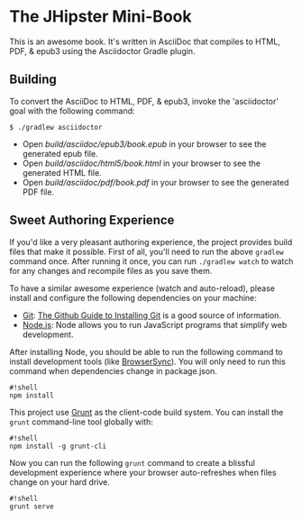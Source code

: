 # The JHipster Mini-Book

This is an awesome book. It's written in AsciiDoc that compiles to HTML, PDF, & epub3 using the Asciidoctor Gradle plugin.

## Building

To convert the AsciiDoc to HTML, PDF, & epub3, invoke the 'asciidoctor' goal with the following command:
```
$ ./gradlew asciidoctor
```

* Open _build/asciidoc/epub3/book.epub_  in your browser to see the generated epub file.
* Open _build/asciidoc/html5/book.html_ in your browser to see the generated HTML file.
* Open _build/asciidoc/pdf/book.pdf_ in your browser to see the generated PDF file.

## Sweet Authoring Experience
If you'd like a very pleasant authoring experience, the project provides build files that make it possible. First of all,
you'll need to run the above `gradlew` command once. After running it once, you can run `./gradlew watch` to watch for any changes
and recompile files as you save them. 

To have a similar awesome experience (watch and auto-reload), please install and configure the following dependencies on your machine:

* [Git](http://git-scm.com/): [The Github Guide to Installing Git](https://help.github.com/articles/set-up-git/) is a good source of information.
* [Node.js](https://nodejs.org/): Node allows you to run JavaScript programs that simplify web development.

After installing Node, you should be able to run the following command to install development tools (like [BrowserSync](http://www.browsersync.io/)). You will only need to run this command when dependencies change in package.json.
```
#!shell
npm install
```
This project use [Grunt](http://gruntjs.com/) as the client-code build system. You can install the `grunt` command-line tool globally with:
```
#!shell
npm install -g grunt-cli
```
Now you can run the following `grunt` command to create a blissful development experience where your browser auto-refreshes when files change on your hard drive.
```
#!shell
grunt serve
```

